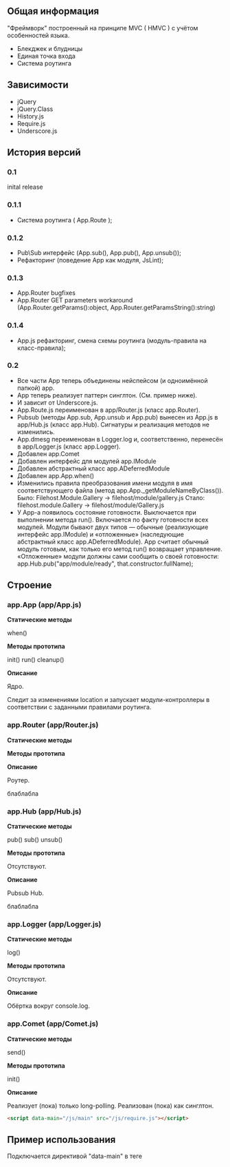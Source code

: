 ## Общая информация

"Фреймворк" построенный на принципе MVC ( HMVC ) с учётом особенностей языка.

* Блекджек и блудницы
* Единая точка входа
* Система роутинга

## Зависимости

* jQuery
* jQuery.Class
* History.js
* Require.js
* Underscore.js

## История версий

### 0.1

inital release

### 0.1.1

* Система роутинга ( App.Route );

### 0.1.2

* Pub\Sub интерфейс  (App.sub(), App.pub(), App.unsub());
* Рефакторинг (поведение App как модуля, JsLint);

### 0.1.3

* App.Router bugfixes
* App.Router GET parameters workaround (App.Router.getParams():object, App.Router.getParamsString():string)

### 0.1.4

* App.js рефакторинг, смена схемы роутинга (модуль-правила на класс-правила);

### 0.2

* Все части App теперь объединены нейспейсом (и одноимённой папкой) app.
* App теперь реализует паттерн синглтон. (См. пример ниже).
* И зависит от Underscore.js.
* App.Route.js переименован в app/Router.js (класс app.Router).
* Pubsub (методы App.sub, App.unsub и App.pub) вынесен из App.js в app/Hub.js (класс app.Hub). Сигнатуры и реализация методов не изменились.
* App.dmesg переименован в Logger.log и, соответственно, перенесён в app/Logger.js (класс app.Logger).
* Добавлен app.Comet
* Добавлен интерфейс для модулей app.IModule
* Добавлен абстрактный класс app.ADeferredModule
* Добавлен app.App.when()
* Изменились правила преобразования имени модуля в имя соответствующего файла (метод app.App._getModuleNameByClass()).
  Было: Filehost.Module.Gallery -> filehost/module/gallery.js
  Стало: filehost.module.Gallery -> filehost/module/Gallery.js 
* У App-а появилось состояние готовности. Выключается при выполнении метода run(). Включается по факту готовности всех модулей.
  Модули бывают двух типов — обычные (реализующие интерфейс app.IModule) и «отложенные» (наследующие абстрактный класс app.ADeferredModule). 
  App считает обычный модуль готовым, как только его метод run() возвращает управление.
  «Отложенные» модули должны сами сообщить о своей готовности: app.Hub.pub("app/module/ready", that.constructor.fullName); 


## Строение

### app.App (app/App.js)

**Статические методы**

when()

**Методы прототипа**

init()
run()
cleanup()

**Описание**

Ядро.

Следит за изменениями location и запускает модули-контроллеры в соответствии с заданными правилами роутинга.

### app.Router (app/Router.js)

**Статические методы**

**Методы прототипа**

**Описание**

Роутер.

блаблабла

### app.Hub (app/Hub.js)

**Статические методы**

pub()
sub()
unsub()

**Методы прототипа**

Отсутствуют.

**Описание**

Pubsub Hub.

блаблабла

### app.Logger (app/Logger.js)

**Статические методы**

log()

**Методы прототипа**

Отсутствуют.

**Описание**

Обёртка вокруг console.log.

### app.Comet (app/Comet.js)

**Статические методы**

send()

**Методы прототипа**

init()

**Описание**

Реализует (пока) только long-polling. Реализован (пока) как синглтон.

``` html
<script data-main="/js/main" src="/js/require.js"></script>
```

## Пример использования

Подключается директивой "data-main" в тeге <script> используемом для require.js:

### Единая точка входа

Пример содержимого:

``` javascript
require([ "app/App" ], function(App) {
    var moduleRoutes = {
        "app.module.Common" : [ /.*/ ],
        "app.module.CategoryList" : [ "product/category/list" ],
        "app.module.CategoryEdit" : [ "product/category/edit" ]
    };

    var app = new App.getInstance({
        routes: moduleRoutes,
        baseNamespace: "App"
    });
    
    app.run();
});
```

### TODO для документации

PUB/SUB
